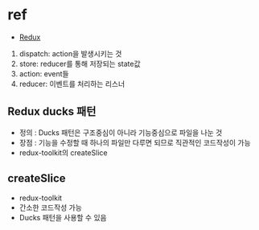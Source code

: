 # ref
- [Redux](https://developerntraveler.tistory.com/144)
1. dispatch: action을 발생시키는 것
2. store: reducer를 통해 저장되는 state값
3. action: event들
4. reducer: 이벤트를 처리하는 리스너

## Redux ducks 패턴
- 정의 : Ducks 패턴은 구조중심이 아니라 기능중심으로 파일을 나눈 것
- 장점 : 기능을 수정할 때 하나의 파일만 다루면 되므로 직관적인 코드작성이 가능
- redux-toolkit의 createSlice

## createSlice
- redux-toolkit
- 간소한 코드작성 가능
- Ducks 패턴을 사용할 수 있음
